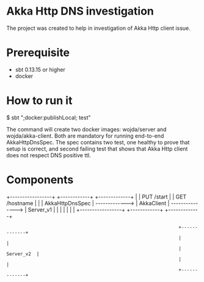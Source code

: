 # Akka Http DNS investigation
The project was created to help in investigation of Akka Http client issue. 

# Prerequisite
* sbt 0.13.15 or higher
* docker 

# How to run it
$ sbt ";docker:publishLocal; test"

The command will create two docker images: wojda/server and wojda/akka-client. 
Both are mandatory for running end-to-end AkkaHttpDnsSpec. The spec contains two test, 
one healthy to prove that setup is correct, and second failing test that shows that Akka Http client does not respect DNS positive ttl.



# Components
+-----------------+                +------------+                  +-------------+
|                 |  PUT /start    |            |   GET /hostname  |             |
| AkkaHttpDnsSpec | -------------> | AkkaClient | ---------------> |  Server_v1  |
|                 |                |            |                  |             |
+-----------------+                +------------+                  +-------------+

                                                                   +-------------+
                                                                   |             |
                                                                   |  Server_v2  |
                                                                   |             |
                                                                   +-------------+






